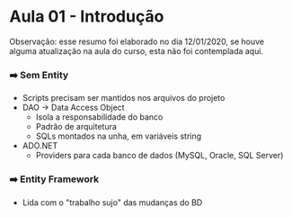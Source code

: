 # Aula 01 - Introdução

Observação: esse resumo foi elaborado no dia 12/01/2020, se houve alguma atualização na aula do curso, esta não foi contemplada aqui.

### :arrow_right: Sem Entity
* Scripts precisam ser mantidos nos arquivos do projeto
* DAO -> Data Access Object
    * Isola a responsabilidade do banco
    * Padrão de arquitetura
    * SQLs montados na unha, em variáveis string
* ADO.NET
    * Providers para cada banco de dados (MySQL, Oracle, SQL Server)

### :arrow_right: Entity Framework
* Lida com o "trabalho sujo" das mudanças do BD

